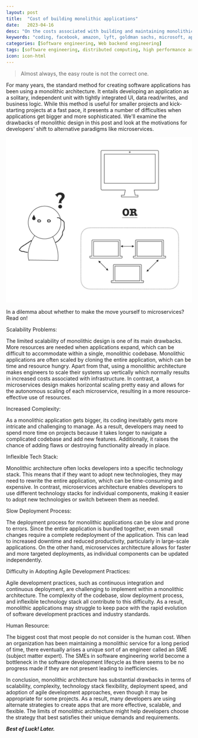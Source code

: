 ```yaml
---
layout: post
title:  "Cost of building monolithic applications"
date:   2023-04-16
desc: "On the costs associated with building and maintaining monolithic applications in Software Engineering"
keywords: "coding, facebook, amazon, lyft, goldman sachs, microsoft, apple, oracle, google, adobe, asana"
categories: [Software engineering, Web backend engineering]
tags: [software engineering, distributed computing, high performance architecture, software resiliency, microservices]
icon: icon-html
---
```


> Almost always, the easy route is not the correct one.

For many years, the standard method for creating software applications has been using a monolithic architecture. It entails developing an application as a solitary, independent unit with tightly integrated UI, data read/writes, and business logic. While this method is useful for smaller projects and kick-starting projects at a fast pace, it presents a number of difficulties when applications get bigger and more sophisticated. We'll examine the drawbacks of monolithic design in this post and look at the motivations for developers' shift to alternative paradigms like microservices.

![The migration dilemma](/static/assets/img/blog/software/Cost-of-building-monoliths/Monolith1024_1.jpg)

In a dilemma about whether to make the move yourself to microservices? Read on!

Scalability Problems:

The limited scalability of monolithic design is one of its main drawbacks. More resources are needed when applications expand, which can be difficult to accommodate within a single, monolithic codebase. Monolithic applications are often scaled by cloning the entire application, which can be time and resource hungry. Apart from that, using a monolithic architecture makes engineers to scale their systems up vertically which normally results in increased costs associated with infrastructure. In contrast, a microservices design makes horizontal scaling pretty easy and allows for the autonomous scaling of each microservice, resulting in a more resource-effective use of resources.


Increased Complexity:

As a monolithic application gets bigger, its coding inevitably gets more intricate and challenging to manage. As a result, developers may need to spend more time on projects because it takes longer to navigate a complicated codebase and add new features. Additionally, it raises the chance of adding flaws or destroying functionality already in place.


Inflexible Tech Stack:

Monolithic architecture often locks developers into a specific technology stack. This means that if they want to adopt new technologies, they may need to rewrite the entire application, which can be time-consuming and expensive. In contrast, microservices architecture enables developers to use different technology stacks for individual components, making it easier to adopt new technologies or switch between them as needed.


Slow Deployment Process:

The deployment process for monolithic applications can be slow and prone to errors. Since the entire application is bundled together, even small changes require a complete redeployment of the application. This can lead to increased downtime and reduced productivity, particularly in large-scale applications. On the other hand, microservices architecture allows for faster and more targeted deployments, as individual components can be updated independently.


Difficulty in Adopting Agile Development Practices:

Agile development practices, such as continuous integration and continuous deployment, are challenging to implement within a monolithic architecture. The complexity of the codebase, slow deployment process, and inflexible technology stack all contribute to this difficulty. As a result, monolithic applications may struggle to keep pace with the rapid evolution of software development practices and industry standards.


Human Resource:

The biggest cost that most people do not consider is the human cost. When an organization has been maintaining a monolithic service for a long period of time, there eventually arises a unique sort of an engineer called an SME (subject matter expert). The SMEs in software engineering world become a bottleneck in the software development lifecycle as there seems to be no progress made if they are not present leading to inefficiencies.

In conclusion, monolithic architecture has substantial drawbacks in terms of scalability, complexity, technology stack flexibility, deployment speed, and adoption of agile development approaches, even though it may be appropriate for some projects. As a result, many developers are using alternate strategies to create apps that are more effective, scalable, and flexible. The limits of monolithic architecture might help developers choose the strategy that best satisfies their unique demands and requirements.

___Best of Luck! Later.___